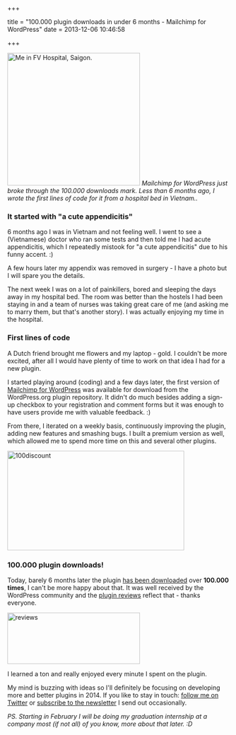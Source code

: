 +++

title = "100.000 plugin downloads in under 6 months - Mailchimp for WordPress"
date = 2013-12-06 10:46:58

+++

<a href="https://res.cloudinary.com/dannyvankooten/image/upload/v1408704528/eten_od1kbu.jpg"><img src="https://res.cloudinary.com/dannyvankooten/image/upload/h_300,w_300/v1408704528/eten_od1kbu.jpg" alt="Me in FV Hospital, Saigon." width="300" height="300" class="alignright size-medium wp-image-3916" /></a>
<em>Mailchimp for WordPress just broke through the 100.000 downloads mark. Less than 6 months ago, I wrote the first lines of code for it from a hospital bed in Vietnam..</em>

<h3>It started with "a cute appendicitis"</h3>
6 months ago I was in Vietnam and not feeling well. I went to see a (Vietnamese) doctor who ran some tests and then told me I had acute appendicitis, which I repeatedly mistook for "a cute appendicitis" due to his funny accent. :) 

A few hours later my appendix was removed in surgery - I have a photo but I will spare you the details.

The next week I was on a lot of painkillers, bored and sleeping the days away in my hospital bed. The room was better than the hostels I had been staying in and a team of nurses was taking great care of me (and asking me to marry them, but that's another story). I was actually enjoying my time in the hospital.

<h3>First lines of code</h3>
A Dutch friend brought me flowers and my laptop - gold. I couldn't be more excited, after all I would have plenty of time to work on that idea I had for a new plugin.

I started playing around (coding) and a few days later, the first version of <a href="https://www.mc4wp.com/">Mailchimp for WordPress</a> was available for download from the WordPress.org plugin repository. It didn't do much besides adding a sign-up checkbox to your registration and comment forms but it was enough to have users provide me with valuable feedback. :)

From there, I iterated on a weekly basis, continuously improving the plugin, adding new features and smashing bugs. I built a premium version as well, which allowed me to spend more time on this and several other plugins.

<a href="https://www.mc4wp.com/"><img src="https://res.cloudinary.com/dannyvankooten/image/upload/v1408704526/100discount_fwtdgh.png" alt="100discount" width="400" height="225" class="alignright size-full wp-image-3923" /></a>

<h3>100.000 plugin downloads!</h3>
Today, barely 6 months later the plugin <a href="https://wordpress.org/plugins/Mailchimp-for-wp/stats/">has been downloaded</a> over <strong>100.000 times</strong>, I can't be more happy about that. It was well received by the WordPress community and the <a href="https://wordpress.org/support/view/plugin-reviews/Mailchimp-for-wp">plugin reviews</a> reflect that - thanks everyone.

<a href="https://wordpress.org/support/view/plugin-reviews/Mailchimp-for-wp"><img src="https://res.cloudinary.com/dannyvankooten/image/upload/h_116,w_300/v1408704527/reviews_x3sidd.png" alt="reviews" width="300" height="116" class="size-medium wp-image-3917" /></a>

I learned a ton and really enjoyed every minute I spent on the plugin.

My mind is buzzing with ideas so I'll definitely be focusing on developing more and better plugins in 2014. If you like to stay in touch: <a href="https://twitter.com/dannyvankooten">follow me on Twitter</a> or <a href="#mc4wp-form-1">subscribe to the newsletter</a> I send out occasionally.

<em>PS. Starting in February I will be doing my graduation internship at a company most (if not all) of you know, more about that later. :D </em>
